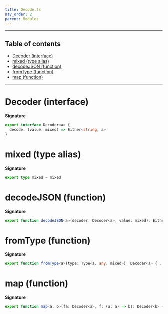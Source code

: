 ```yaml
---
title: Decode.ts
nav_order: 2
parent: Modules
---
```


---

<h2 class="text-delta">Table of contents</h2>

- [Decoder (interface)](#decoder-interface)
- [mixed (type alias)](#mixed-type-alias)
- [decodeJSON (function)](#decodejson-function)
- [fromType (function)](#fromtype-function)
- [map (function)](#map-function)

---

# Decoder (interface)

**Signature**

```ts
export interface Decoder<a> {
  decode: (value: mixed) => Either<string, a>
}
```

# mixed (type alias)

**Signature**

```ts
export type mixed = mixed
```

# decodeJSON (function)

**Signature**

```ts
export function decodeJSON<a>(decoder: Decoder<a>, value: mixed): Either<string, a> { ... }
```

# fromType (function)

**Signature**

```ts
export function fromType<a>(type: Type<a, any, mixed>): Decoder<a> { ... }
```

# map (function)

**Signature**

```ts
export function map<a, b>(fa: Decoder<a>, f: (a: a) => b): Decoder<b> { ... }
```

